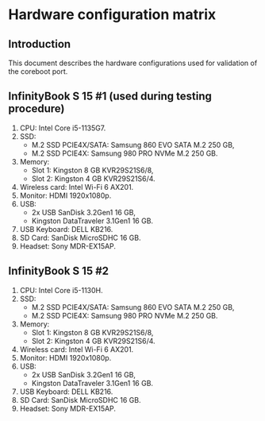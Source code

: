 # Hardware configuration matrix

## Introduction

This document describes the hardware configurations used for validation of the
coreboot port.

## InfinityBook S 15 #1 (used during testing procedure)

1. CPU: Intel Core i5-1135G7.
1. SSD:
    * M.2 SSD PCIE4X/SATA: Samsung 860 EVO SATA M.2 250 GB,
    * M.2 SSD PCIE4X: Samsung 980 PRO NVMe M.2 250 GB.
1. Memory:
    * Slot 1: Kingston 8 GB KVR29S21S6/8,
    * Slot 2: Kingston 4 GB KVR29S21S6/4.
1. Wireless card: Intel Wi-Fi 6 AX201.
1. Monitor: HDMI 1920x1080p.
1. USB:
    * 2x USB SanDisk 3.2Gen1 16 GB,
    * Kingston DataTraveler 3.1Gen1 16 GB.
1. USB Keyboard: DELL KB216.
1. SD Card: SanDisk MicroSDHC 16 GB.
1. Headset: Sony MDR-EX15AP.

## InfinityBook S 15 #2

1. CPU: Intel Core i5-1130H.
1. SSD:
    * M.2 SSD PCIE4X/SATA: Samsung 860 EVO SATA M.2 250 GB,
    * M.2 SSD PCIE4X: Samsung 980 PRO NVMe M.2 250 GB.
1. Memory:
    * Slot 1: Kingston 8 GB KVR29S21S6/8,
    * Slot 2: Kingston 4 GB KVR29S21S6/4.
1. Wireless card: Intel Wi-Fi 6 AX201.
1. Monitor: HDMI 1920x1080p.
1. USB:
    * 2x USB SanDisk 3.2Gen1 16 GB,
    * Kingston DataTraveler 3.1Gen1 16 GB.
1. USB Keyboard: DELL KB216.
1. SD Card: SanDisk MicroSDHC 16 GB.
1. Headset: Sony MDR-EX15AP.
